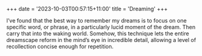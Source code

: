 +++
date = '2023-10-03T00:57:15+11:00'
title = 'Dreaming'
+++

I’ve found that the best way to remember my dreams is to focus on one specific word, or phrase, in a particularly lucid moment of the dream. Then carry that into the waking world. Somehow, this technique lets the entire dreamscape reform in the mind’s eye in incredible detail, allowing a level of recollection concise enough for repetition.
